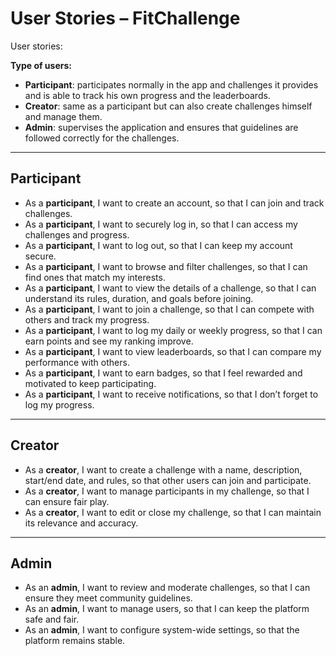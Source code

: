 # User Stories – FitChallenge

User stories:

**Type of users:**
- **Participant**: participates normally in the app and challenges it provides and is able to track his own progress and the leaderboards.  
- **Creator**: same as a participant but can also create challenges himself and manage them.  
- **Admin**: supervises the application and ensures that guidelines are followed correctly for the challenges.  

---

## Participant
- As a **participant**, I want to create an account, so that I can join and track challenges.  
- As a **participant**, I want to securely log in, so that I can access my challenges and progress.  
- As a **participant**, I want to log out, so that I can keep my account secure.  
- As a **participant**, I want to browse and filter challenges, so that I can find ones that match my interests.  
- As a **participant**, I want to view the details of a challenge, so that I can understand its rules, duration, and goals before joining.  
- As a **participant**, I want to join a challenge, so that I can compete with others and track my progress.  
- As a **participant**, I want to log my daily or weekly progress, so that I can earn points and see my ranking improve.  
- As a **participant**, I want to view leaderboards, so that I can compare my performance with others.  
- As a **participant**, I want to earn badges, so that I feel rewarded and motivated to keep participating.  
- As a **participant**, I want to receive notifications, so that I don’t forget to log my progress.  

---

## Creator
- As a **creator**, I want to create a challenge with a name, description, start/end date, and rules, so that other users can join and participate.  
- As a **creator**, I want to manage participants in my challenge, so that I can ensure fair play.  
- As a **creator**, I want to edit or close my challenge, so that I can maintain its relevance and accuracy.  

---

## Admin
- As an **admin**, I want to review and moderate challenges, so that I can ensure they meet community guidelines.  
- As an **admin**, I want to manage users, so that I can keep the platform safe and fair.  
- As an **admin**, I want to configure system-wide settings, so that the platform remains stable.  
